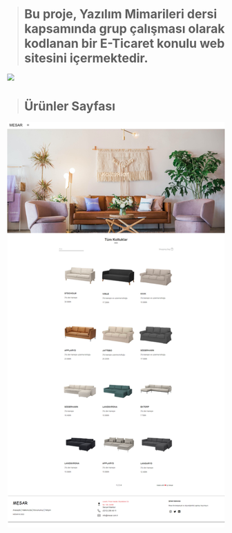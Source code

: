 
># Bu proje, Yazılım Mimarileri dersi kapsamında grup çalışması olarak kodlanan bir E-Ticaret konulu web sitesini içermektedir.
![]( https://github.com/MelisaAtaseven/Mesar/blob/master/E-ticaretMesar/img/anasayfa.png)

># Ürünler Sayfası
![]( https://github.com/MelisaAtaseven/Mesar/blob/master/E-ticaretMesar/img/urunler.png)
